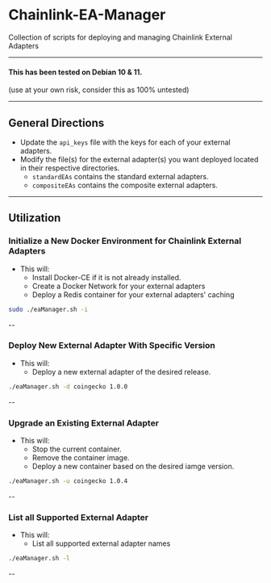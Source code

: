 # Chainlink-EA-Manager
Collection of scripts for deploying and managing Chainlink External Adapters

---

#### This has been tested on Debian 10 & 11.

(use at your own risk, consider this as 100% untested)

---
## General Directions
* Update the ```api_keys``` file with the keys for each of your external adapters.
* Modify the file(s) for the external adapter(s) you want deployed located in their respective directories.
  * ```standardEAs``` contains the standard external adapters.
  * ```compositeEAs``` contains the composite external adapters. 

---
## Utilization
### Initialize a New Docker Environment for Chainlink External Adapters
* This will:
  * Install Docker-CE if it is not already installed.
  * Create a Docker Network for your external adapters
  * Deploy a Redis container for your external adapters' caching

```bash
sudo ./eaManager.sh -i
```


--
### Deploy New External Adapter With Specific Version
* This will:
  * Deploy a new external adapter of the desired release.
  
```bash
./eaManager.sh -d coingecko 1.0.0
```


--
### Upgrade an Existing External Adapter
* This will:
  * Stop the current container.
  * Remove the container image.
  * Deploy a new container based on the desired iamge version.

```bash
./eaManager.sh -u coingecko 1.0.4
```


--
### List all Supported External Adapter
* This will:
  * List all supported external adapter names

```bash
./eaManager.sh -l
```


--
